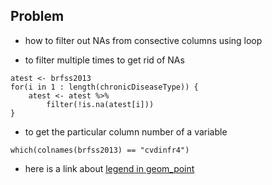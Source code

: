 ## Problem
* how to filter out NAs from consective columns using loop


* to filter multiple times to get rid of NAs 
```
atest <- brfss2013
for(i in 1 : length(chronicDiseaseType)) {
    atest <- atest %>%
        filter(!is.na(atest[i]))
}
```

* to get the particular column number of a variable
```
which(colnames(brfss2013) == "cvdinfr4")
```

* here is a link about [legend in geom_point](https://stackoverflow.com/questions/17713919/two-geom-points-add-a-legend)

